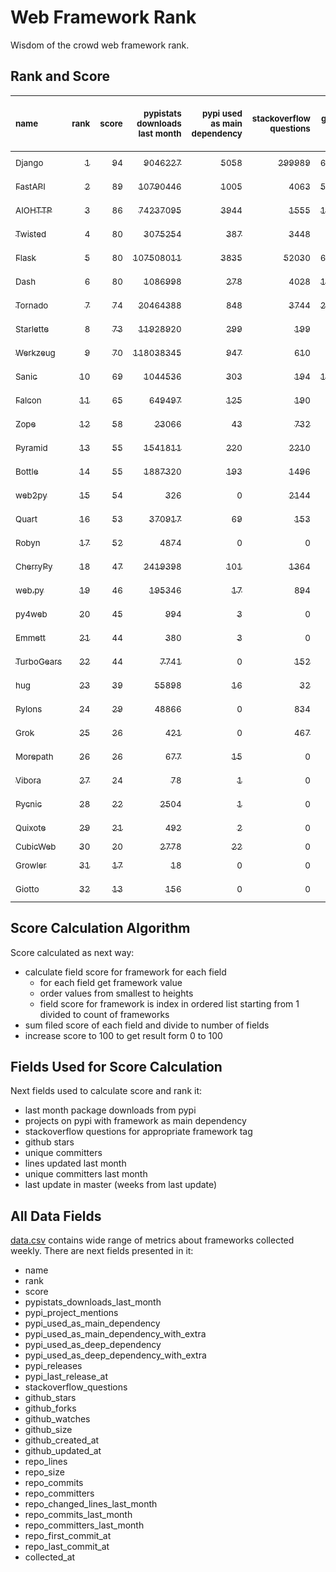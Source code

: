 # Web Framework Rank
Wisdom of the crowd web framework rank.

## Rank and Score
<sub>name</sub> | <sub>rank</sub> | <sub>score</sub> | <sub>pypistats downloads last month</sub> | <sub>pypi used as main dependency</sub> | <sub>stackoverflow questions</sub> | <sub>github stars</sub> | <sub>repo unique committers</sub> | <sub>repo changed lines last month</sub> | <sub>repo unique committers last month</sub> | <sub>repo last commit</sub>
:--- | ---: | ---: | ---: | ---: | ---: | ---: | ---: | ---: | ---: | ---:
[<sub>Django</sub>](https://github.com/django/django "first commit: 2005-07-13") | [<sub>1</sub>](# "  +0 last week") | [<sub>94</sub>](# "  +1 last week") | [<sub>9046227</sub>](# "  #7 in pypistats downloads last month +1.15% last week") | [<sub>5058</sub>](# "  #1 in pypi used as main dependency +0.4% last week") | [<sub>299989</sub>](# "  #1 in stackoverflow questions +0.14% last week") | [<sub>67264</sub>](# "  #1 in github stars +0.19% last week") | [<sub>2795</sub>](# "  #1 in repo unique committers +0.25% last week") | [<sub>3353</sub>](# "▼ #5 in repo changed lines last month -11.08% last week") | [<sub>37</sub>](# "  #1 in repo unique committers last month +8.82% last week") | [<sub>2022-11-11</sub>](# "▲ #2 in repo last commit 1 week ago")
[<sub>FastAPI</sub>](https://github.com/tiangolo/fastapi "first commit: 2018-12-05; uses: Starlette") | [<sub>2</sub>](# "  +0 last week") | [<sub>89</sub>](# "  +1 last week") | [<sub>10790446</sub>](# "  #6 in pypistats downloads last month -0.82% last week") | [<sub>1005</sub>](# "  #4 in pypi used as main dependency +1.62% last week") | [<sub>4063</sub>](# "  #3 in stackoverflow questions +1.22% last week") | [<sub>51479</sub>](# "  #3 in github stars +0.51% last week") | [<sub>409</sub>](# "  #6 in repo unique committers +0.0% last week") | [<sub>3727</sub>](# "▲ #4 in repo changed lines last month +0.24% last week") | [<sub>25</sub>](# "  #2 in repo unique committers last month +0.0% last week") | [<sub>2022-11-10</sub>](# "▲ #2 in repo last commit 1 week ago")
[<sub>AIOHTTP</sub>](https://github.com/aio-libs/aiohttp "first commit: 2013-10-01") | [<sub>3</sub>](# "▲ +1 last week") | [<sub>86</sub>](# "▲ +4 last week") | [<sub>74237095</sub>](# "  #3 in pypistats downloads last month +0.57% last week") | [<sub>3944</sub>](# "  #2 in pypi used as main dependency +0.51% last week") | [<sub>1555</sub>](# "  #9 in stackoverflow questions +0.19% last week") | [<sub>13005</sub>](# "  #7 in github stars +0.17% last week") | [<sub>678</sub>](# "  #3 in repo unique committers +0.15% last week") | [<sub>330</sub>](# "▲ #9 in repo changed lines last month +39.24% last week") | [<sub>8</sub>](# "▲ #3 in repo unique committers last month +14.29% last week") | [<sub>2022-11-10</sub>](# "▲ #2 in repo last commit 1 week ago")
[<sub>Twisted</sub>](https://github.com/twisted/twisted "first commit: 2001-07-09") | [<sub>4</sub>](# "▼ -1 last week") | [<sub>80</sub>](# "▼ -2 last week") | [<sub>3075254</sub>](# "  #8 in pypistats downloads last month -5.11% last week") | [<sub>387</sub>](# "  #7 in pypi used as main dependency +0.0% last week") | [<sub>3448</sub>](# "  #6 in stackoverflow questions +0.0% last week") | [<sub>4828</sub>](# "  #15 in github stars +0.19% last week") | [<sub>289</sub>](# "  #9 in repo unique committers +0.0% last week") | [<sub>123819</sub>](# "  #2 in repo changed lines last month -1.86% last week") | [<sub>8</sub>](# "  #3 in repo unique committers last month -11.11% last week") | [<sub>2022-11-09</sub>](# "▼ #2 in repo last commit 1 week ago")
[<sub>Flask</sub>](https://github.com/pallets/flask "first commit: 2010-04-06; uses: Werkzeug") | [<sub>5</sub>](# "  +0 last week") | [<sub>80</sub>](# "  +0 last week") | [<sub>107508011</sub>](# "  #2 in pypistats downloads last month -1.45% last week") | [<sub>3835</sub>](# "  #3 in pypi used as main dependency +0.34% last week") | [<sub>52030</sub>](# "  #2 in stackoverflow questions +0.1% last week") | [<sub>61065</sub>](# "  #2 in github stars +0.12% last week") | [<sub>813</sub>](# "  #2 in repo unique committers +0.0% last week") | [<sub>10</sub>](# "▲ #16 in repo changed lines last month +0.0% last week") | [<sub>1</sub>](# "▲ #14 in repo unique committers last month +0.0% last week") | [<sub>2022-10-30</sub>](# "▼ #13 in repo last commit 2 weeks ago")
[<sub>Dash</sub>](https://github.com/plotly/dash "first commit: 2015-04-10") | [<sub>6</sub>](# "  +0 last week") | [<sub>80</sub>](# "  +1 last week") | [<sub>1086998</sub>](# "  #12 in pypistats downloads last month +1.6% last week") | [<sub>278</sub>](# "  #10 in pypi used as main dependency +0.36% last week") | [<sub>4028</sub>](# "  #4 in stackoverflow questions +0.45% last week") | [<sub>17623</sub>](# "  #5 in github stars +0.16% last week") | [<sub>157</sub>](# "  #15 in repo unique committers +0.0% last week") | [<sub>612220</sub>](# "  #1 in repo changed lines last month -0.06% last week") | [<sub>7</sub>](# "▼ #6 in repo unique committers last month -22.22% last week") | [<sub>2022-11-07</sub>](# "▲ #2 in repo last commit 1 week ago")
[<sub>Tornado</sub>](https://github.com/tornadoweb/tornado "first commit: 2009-09-09") | [<sub>7</sub>](# "▲ +2 last week") | [<sub>74</sub>](# "▲ +0 last week") | [<sub>20464388</sub>](# "  #4 in pypistats downloads last month +0.37% last week") | [<sub>848</sub>](# "  #6 in pypi used as main dependency +0.0% last week") | [<sub>3744</sub>](# "  #5 in stackoverflow questions +0.05% last week") | [<sub>20850</sub>](# "  #4 in github stars +0.04% last week") | [<sub>445</sub>](# "  #5 in repo unique committers +0.0% last week") | [<sub>9</sub>](# "▲ #17 in repo changed lines last month -50.0% last week") | [<sub>1</sub>](# "▼ #14 in repo unique committers last month -50.0% last week") | [<sub>2022-10-15</sub>](# "  #18 in repo last commit 5 weeks ago")
[<sub>Starlette</sub>](https://github.com/encode/starlette "first commit: 2018-06-25; used by: FastAPI") | [<sub>8</sub>](# "  +0 last week") | [<sub>73</sub>](# "  -3 last week") | [<sub>11928920</sub>](# "  #5 in pypistats downloads last month -0.62% last week") | [<sub>299</sub>](# "  #9 in pypi used as main dependency +1.01% last week") | [<sub>199</sub>](# "  #17 in stackoverflow questions +2.05% last week") | [<sub>7580</sub>](# "  #10 in github stars +0.44% last week") | [<sub>225</sub>](# "  #12 in repo unique committers +0.0% last week") | [<sub>230</sub>](# "▲ #10 in repo changed lines last month -16.36% last week") | [<sub>6</sub>](# "▼ #7 in repo unique committers last month -33.33% last week") | [<sub>2022-11-05</sub>](# "▼ #2 in repo last commit 2 weeks ago")
[<sub>Werkzeug</sub>](https://github.com/pallets/werkzeug "first commit: 2007-05-04; used by: Flask and Quart") | [<sub>9</sub>](# "▼ -2 last week") | [<sub>70</sub>](# "▼ -8 last week") | [<sub>118038345</sub>](# "  #1 in pypistats downloads last month -0.21% last week") | [<sub>947</sub>](# "  #5 in pypi used as main dependency +0.42% last week") | [<sub>610</sub>](# "  #15 in stackoverflow questions +0.0% last week") | [<sub>6212</sub>](# "  #12 in github stars +0.13% last week") | [<sub>472</sub>](# "  #4 in repo unique committers +0.0% last week") | [<sub>2</sub>](# "▼ #18 in repo changed lines last month -99.67% last week") | [<sub>1</sub>](# "▼ #14 in repo unique committers last month -83.33% last week") | [<sub>2022-11-01</sub>](# "▼ #13 in repo last commit 2 weeks ago")
[<sub>Sanic</sub>](https://github.com/sanic-org/sanic "first commit: 2016-05-26") | [<sub>10</sub>](# "  +0 last week") | [<sub>69</sub>](# "  -1 last week") | [<sub>1044536</sub>](# "  #13 in pypistats downloads last month +1.42% last week") | [<sub>303</sub>](# "  #8 in pypi used as main dependency +0.0% last week") | [<sub>194</sub>](# "  #18 in stackoverflow questions +0.0% last week") | [<sub>16596</sub>](# "  #6 in github stars +0.13% last week") | [<sub>357</sub>](# "  #8 in repo unique committers +0.0% last week") | [<sub>482</sub>](# "▲ #8 in repo changed lines last month +0.0% last week") | [<sub>3</sub>](# "▲ #10 in repo unique committers last month +0.0% last week") | [<sub>2022-10-31</sub>](# "▼ #13 in repo last commit 2 weeks ago")
[<sub>Falcon</sub>](https://github.com/falconry/falcon "first commit: 2012-12-06; used by: hug") | [<sub>11</sub>](# "  +0 last week") | [<sub>65</sub>](# "  -2 last week") | [<sub>649497</sub>](# "  #14 in pypistats downloads last month +3.3% last week") | [<sub>125</sub>](# "  #13 in pypi used as main dependency +0.0% last week") | [<sub>190</sub>](# "  #19 in stackoverflow questions +0.0% last week") | [<sub>8936</sub>](# "  #8 in github stars +0.06% last week") | [<sub>201</sub>](# "  #13 in repo unique committers +0.0% last week") | [<sub>66</sub>](# "▼ #15 in repo changed lines last month -48.44% last week") | [<sub>4</sub>](# "▲ #8 in repo unique committers last month -20.0% last week") | [<sub>2022-11-05</sub>](# "▼ #2 in repo last commit 2 weeks ago")
[<sub>Zope</sub>](https://github.com/zopefoundation/Zope "first commit: 1996-06-17") | [<sub>12</sub>](# "▲ +1 last week") | [<sub>58</sub>](# "▲ +3 last week") | [<sub>23066</sub>](# "  #19 in pypistats downloads last month +0.6% last week") | [<sub>43</sub>](# "  #16 in pypi used as main dependency +0.0% last week") | [<sub>732</sub>](# "  #14 in stackoverflow questions +0.0% last week") | [<sub>306</sub>](# "  #25 in github stars +0.0% last week") | [<sub>173</sub>](# "  #14 in repo unique committers +0.0% last week") | [<sub>82</sub>](# "▲ #13 in repo changed lines last month -19.61% last week") | [<sub>4</sub>](# "▲ #8 in repo unique committers last month +0.0% last week") | [<sub>2022-11-10</sub>](# "▲ #2 in repo last commit 1 week ago")
[<sub>Pyramid</sub>](https://github.com/Pylons/pyramid "first commit: 2008-07-04; used by: CubicWeb") | [<sub>13</sub>](# "▲ +1 last week") | [<sub>55</sub>](# "▲ +0 last week") | [<sub>1541811</sub>](# "  #11 in pypistats downloads last month +0.72% last week") | [<sub>220</sub>](# "  #11 in pypi used as main dependency +0.0% last week") | [<sub>2210</sub>](# "  #7 in stackoverflow questions +0.0% last week") | [<sub>3716</sub>](# "  #16 in github stars +0.08% last week") | [<sub>358</sub>](# "  #7 in repo unique committers +0.0% last week") | [<sub>0</sub>](# "▲ #19 in repo changed lines last month +100% last week") | [<sub>0</sub>](# "▲ #19 in repo unique committers last month +100% last week") | [<sub>2022-09-29</sub>](# "  #20 in repo last commit 7 weeks ago")
[<sub>Bottle</sub>](https://github.com/bottlepy/bottle "first commit: 2009-06-30") | [<sub>14</sub>](# "▲ +2 last week") | [<sub>55</sub>](# "▲ +1 last week") | [<sub>1887320</sub>](# "  #10 in pypistats downloads last month +1.76% last week") | [<sub>193</sub>](# "  #12 in pypi used as main dependency +1.05% last week") | [<sub>1496</sub>](# "  #10 in stackoverflow questions +0.0% last week") | [<sub>7798</sub>](# "  #9 in github stars +0.1% last week") | [<sub>231</sub>](# "  #11 in repo unique committers +0.0% last week") | [<sub>0</sub>](# "▲ #19 in repo changed lines last month +100% last week") | [<sub>0</sub>](# "▲ #19 in repo unique committers last month +100% last week") | [<sub>2022-09-05</sub>](# "  #21 in repo last commit 10 weeks ago")
[<sub>web2py</sub>](https://github.com/web2py/web2py "first commit: 2011-11-23") | [<sub>15</sub>](# "▲ +2 last week") | [<sub>54</sub>](# "▲ +3 last week") | [<sub>326</sub>](# "  #29 in pypistats downloads last month +4.82% last week") | [<sub>0</sub>](# "  #26 in pypi used as main dependency +100% last week") | [<sub>2144</sub>](# "  #8 in stackoverflow questions +0.0% last week") | [<sub>2021</sub>](# "  #17 in github stars +0.1% last week") | [<sub>271</sub>](# "  #10 in repo unique committers +0.0% last week") | [<sub>71</sub>](# "▲ #14 in repo changed lines last month +20.34% last week") | [<sub>3</sub>](# "▲ #10 in repo unique committers last month +50.0% last week") | [<sub>2022-11-08</sub>](# "▲ #2 in repo last commit 1 week ago")
[<sub>Quart</sub>](https://github.com/pallets/quart "first commit: 2017-05-14; uses: Werkzeug") | [<sub>16</sub>](# "▼ -1 last week") | [<sub>53</sub>](# "▼ -1 last week") | [<sub>370917</sub>](# "  #15 in pypistats downloads last month +0.64% last week") | [<sub>69</sub>](# "  #15 in pypi used as main dependency +0.0% last week") | [<sub>153</sub>](# "  #20 in stackoverflow questions +0.0% last week") | [<sub>1443</sub>](# "  #20 in github stars +0.77% last week") | [<sub>81</sub>](# "  #19 in repo unique committers +0.0% last week") | [<sub>86</sub>](# "▲ #12 in repo changed lines last month -25.86% last week") | [<sub>3</sub>](# "▲ #10 in repo unique committers last month +0.0% last week") | [<sub>2022-10-30</sub>](# "▼ #13 in repo last commit 2 weeks ago")
[<sub>Robyn</sub>](https://github.com/sansyrox/robyn "first commit: 2021-05-22") | [<sub>17</sub>](# "▲ +1 last week") | [<sub>52</sub>](# "▲ +2 last week") | [<sub>4874</sub>](# "  #21 in pypistats downloads last month +2.33% last week") | [<sub>0</sub>](# "  #26 in pypi used as main dependency +100% last week") | [<sub>0</sub>](# "  #23 in stackoverflow questions +100% last week") | [<sub>1651</sub>](# "  #18 in github stars +1.23% last week") | [<sub>28</sub>](# "  #24 in repo unique committers +0.0% last week") | [<sub>841</sub>](# "  #7 in repo changed lines last month +0.84% last week") | [<sub>8</sub>](# "▲ #3 in repo unique committers last month +0.0% last week") | [<sub>2022-11-12</sub>](# "  #1 in repo last commit 1 week ago")
[<sub>CherryPy</sub>](https://github.com/cherrypy/cherrypy "first commit: 2004-11-20") | [<sub>18</sub>](# "▲ +1 last week") | [<sub>47</sub>](# "▲ +0 last week") | [<sub>2419398</sub>](# "  #9 in pypistats downloads last month -4.42% last week") | [<sub>101</sub>](# "  #14 in pypi used as main dependency +0.0% last week") | [<sub>1364</sub>](# "  #11 in stackoverflow questions +0.0% last week") | [<sub>1610</sub>](# "  #19 in github stars +0.25% last week") | [<sub>145</sub>](# "  #16 in repo unique committers +0.0% last week") | [<sub>0</sub>](# "▲ #19 in repo changed lines last month +100% last week") | [<sub>0</sub>](# "▲ #19 in repo unique committers last month +100% last week") | [<sub>2022-07-17</sub>](# "  #23 in repo last commit 17 weeks ago")
[<sub>web.py</sub>](https://github.com/webpy/webpy "first commit: 1970-01-01") | [<sub>19</sub>](# "▼ -7 last week") | [<sub>46</sub>](# "▼ -10 last week") | [<sub>195346</sub>](# "  #16 in pypistats downloads last month -8.48% last week") | [<sub>17</sub>](# "  #18 in pypi used as main dependency +0.0% last week") | [<sub>894</sub>](# "  #12 in stackoverflow questions +0.11% last week") | [<sub>5747</sub>](# "  #13 in github stars +0.1% last week") | [<sub>94</sub>](# "  #18 in repo unique committers +0.0% last week") | [<sub>0</sub>](# "▼ #19 in repo changed lines last month -100.0% last week") | [<sub>0</sub>](# "▼ #19 in repo unique committers last month -100.0% last week") | [<sub>2022-10-13</sub>](# "  #19 in repo last commit 5 weeks ago")
[<sub>py4web</sub>](https://github.com/web2py/py4web "first commit: 2019-03-25") | [<sub>20</sub>](# "▲ +3 last week") | [<sub>45</sub>](# "▲ +8 last week") | [<sub>994</sub>](# "  #24 in pypistats downloads last month +10.81% last week") | [<sub>3</sub>](# "  #21 in pypi used as main dependency +0.0% last week") | [<sub>0</sub>](# "  #23 in stackoverflow questions +100% last week") | [<sub>186</sub>](# "  #27 in github stars +0.0% last week") | [<sub>64</sub>](# "  #20 in repo unique committers +1.59% last week") | [<sub>125</sub>](# "▲ #11 in repo changed lines last month +303.23% last week") | [<sub>3</sub>](# "▲ #10 in repo unique committers last month +50.0% last week") | [<sub>2022-11-11</sub>](# "▲ #2 in repo last commit 1 week ago")
[<sub>Emmett</sub>](https://github.com/emmett-framework/emmett "first commit: 2014-10-22") | [<sub>21</sub>](# "  +0 last week") | [<sub>44</sub>](# "  +2 last week") | [<sub>380</sub>](# "  #28 in pypistats downloads last month +19.5% last week") | [<sub>3</sub>](# "  #21 in pypi used as main dependency +0.0% last week") | [<sub>0</sub>](# "  #23 in stackoverflow questions +100% last week") | [<sub>783</sub>](# "  #21 in github stars +0.0% last week") | [<sub>22</sub>](# "  #27 in repo unique committers +0.0% last week") | [<sub>6610</sub>](# "  #3 in repo changed lines last month +1.01% last week") | [<sub>1</sub>](# "▲ #14 in repo unique committers last month +0.0% last week") | [<sub>2022-11-09</sub>](# "▲ #2 in repo last commit 1 week ago")
[<sub>TurboGears</sub>](https://github.com/TurboGears/tg2 "first commit: 2007-06-27") | [<sub>22</sub>](# "▼ -2 last week") | [<sub>44</sub>](# "▼ -1 last week") | [<sub>7741</sub>](# "  #20 in pypistats downloads last month -14.77% last week") | [<sub>0</sub>](# "  #26 in pypi used as main dependency +100% last week") | [<sub>152</sub>](# "  #21 in stackoverflow questions +0.0% last week") | [<sub>775</sub>](# "  #22 in github stars +0.0% last week") | [<sub>35</sub>](# "  #23 in repo unique committers +0.0% last week") | [<sub>987</sub>](# "  #6 in repo changed lines last month +0.0% last week") | [<sub>1</sub>](# "▲ #14 in repo unique committers last month +0.0% last week") | [<sub>2022-10-29</sub>](# "▼ #13 in repo last commit 3 weeks ago")
[<sub>hug</sub>](https://github.com/hugapi/hug "first commit: 2015-07-17; uses: Falcon") | [<sub>23</sub>](# "▼ -1 last week") | [<sub>39</sub>](# "▼ +0 last week") | [<sub>55898</sub>](# "  #17 in pypistats downloads last month +1.84% last week") | [<sub>16</sub>](# "  #19 in pypi used as main dependency +0.0% last week") | [<sub>32</sub>](# "  #22 in stackoverflow questions +0.0% last week") | [<sub>6669</sub>](# "  #11 in github stars +0.06% last week") | [<sub>123</sub>](# "  #17 in repo unique committers +0.0% last week") | [<sub>0</sub>](# "▲ #19 in repo changed lines last month +100% last week") | [<sub>0</sub>](# "▲ #19 in repo unique committers last month +100% last week") | [<sub>2020-08-10</sub>](# "  #27 in repo last commit 118 weeks ago")
[<sub>Pylons</sub>](https://github.com/Pylons/pylons "first commit: 2006-02-18") | [<sub>24</sub>](# "  +0 last week") | [<sub>29</sub>](# "  +0 last week") | [<sub>48866</sub>](# "  #18 in pypistats downloads last month +8.27% last week") | [<sub>0</sub>](# "  #26 in pypi used as main dependency +100% last week") | [<sub>834</sub>](# "  #13 in stackoverflow questions +0.0% last week") | [<sub>222</sub>](# "  #26 in github stars +0.45% last week") | [<sub>36</sub>](# "  #22 in repo unique committers +0.0% last week") | [<sub>0</sub>](# "▲ #19 in repo changed lines last month +100% last week") | [<sub>0</sub>](# "▲ #19 in repo unique committers last month +100% last week") | [<sub>2018-01-12</sub>](# "  #30 in repo last commit 253 weeks ago")
[<sub>Grok</sub>](https://github.com/zopefoundation/grok "first commit: 2006-10-14") | [<sub>25</sub>](# "  +0 last week") | [<sub>26</sub>](# "  +0 last week") | [<sub>421</sub>](# "▼ #27 in pypistats downloads last month -18.88% last week") | [<sub>0</sub>](# "  #26 in pypi used as main dependency +100% last week") | [<sub>467</sub>](# "  #16 in stackoverflow questions +0.86% last week") | [<sub>21</sub>](# "  #31 in github stars +0.0% last week") | [<sub>41</sub>](# "  #21 in repo unique committers +0.0% last week") | [<sub>0</sub>](# "▲ #19 in repo changed lines last month +100% last week") | [<sub>0</sub>](# "▲ #19 in repo unique committers last month +100% last week") | [<sub>2022-09-01</sub>](# "  #22 in repo last commit 11 weeks ago")
[<sub>Morepath</sub>](https://github.com/morepath/morepath "first commit: 2013-07-17") | [<sub>26</sub>](# "  +0 last week") | [<sub>26</sub>](# "  +0 last week") | [<sub>677</sub>](# "  #25 in pypistats downloads last month +8.15% last week") | [<sub>15</sub>](# "  #20 in pypi used as main dependency +0.0% last week") | [<sub>0</sub>](# "  #23 in stackoverflow questions +100% last week") | [<sub>396</sub>](# "  #24 in github stars +0.0% last week") | [<sub>28</sub>](# "  #24 in repo unique committers +0.0% last week") | [<sub>0</sub>](# "▲ #19 in repo changed lines last month +100% last week") | [<sub>0</sub>](# "▲ #19 in repo unique committers last month +100% last week") | [<sub>2022-05-29</sub>](# "  #25 in repo last commit 24 weeks ago")
[<sub>Vibora</sub>](https://github.com/vibora-io/vibora "first commit: 2018-06-13") | [<sub>27</sub>](# "  +0 last week") | [<sub>24</sub>](# "  +1 last week") | [<sub>78</sub>](# "  #31 in pypistats downloads last month +8.33% last week") | [<sub>1</sub>](# "  #24 in pypi used as main dependency +0.0% last week") | [<sub>0</sub>](# "  #23 in stackoverflow questions +100% last week") | [<sub>5708</sub>](# "  #14 in github stars -0.05% last week") | [<sub>27</sub>](# "  #26 in repo unique committers +0.0% last week") | [<sub>0</sub>](# "▲ #19 in repo changed lines last month +100% last week") | [<sub>0</sub>](# "▲ #19 in repo unique committers last month +100% last week") | [<sub>2019-02-11</sub>](# "  #29 in repo last commit 196 weeks ago")
[<sub>Pycnic</sub>](https://github.com/nullism/pycnic "first commit: 2015-11-04") | [<sub>28</sub>](# "  +0 last week") | [<sub>22</sub>](# "  +1 last week") | [<sub>2504</sub>](# "  #23 in pypistats downloads last month +8.21% last week") | [<sub>1</sub>](# "  #24 in pypi used as main dependency +0.0% last week") | [<sub>0</sub>](# "  #23 in stackoverflow questions +100% last week") | [<sub>155</sub>](# "  #28 in github stars +0.0% last week") | [<sub>11</sub>](# "  #28 in repo unique committers +0.0% last week") | [<sub>0</sub>](# "▲ #19 in repo changed lines last month +100% last week") | [<sub>0</sub>](# "▲ #19 in repo unique committers last month +100% last week") | [<sub>2022-04-05</sub>](# "  #26 in repo last commit 32 weeks ago")
[<sub>Quixote</sub>](https://github.com/nascheme/quixote "first commit: 2006-03-16") | [<sub>29</sub>](# "  +0 last week") | [<sub>21</sub>](# "  +1 last week") | [<sub>492</sub>](# "▲ #26 in pypistats downloads last month -4.47% last week") | [<sub>2</sub>](# "  #23 in pypi used as main dependency +0.0% last week") | [<sub>0</sub>](# "  #23 in stackoverflow questions +100% last week") | [<sub>80</sub>](# "  #29 in github stars +0.0% last week") | [<sub>6</sub>](# "  #29 in repo unique committers +0.0% last week") | [<sub>0</sub>](# "▲ #19 in repo changed lines last month +100% last week") | [<sub>0</sub>](# "▲ #19 in repo unique committers last month +100% last week") | [<sub>2022-06-23</sub>](# "  #24 in repo last commit 21 weeks ago")
[<sub>CubicWeb</sub>](https://forge.extranet.logilab.fr/cubicweb/cubicweb "uses: Pyramid") | [<sub>30</sub>](# "  +0 last week") | [<sub>20</sub>](# "  +0 last week") | [<sub>2778</sub>](# "  #22 in pypistats downloads last month -17.05% last week") | [<sub>22</sub>](# "  #17 in pypi used as main dependency +0.0% last week") | [<sub>0</sub>](# "  #23 in stackoverflow questions +100% last week") | [<sub>0</sub>](# "  #32 in github stars +100% last week") | [<sub>0</sub>](# "  #32 in repo unique committers +100% last week") | [<sub>0</sub>](# "▲ #19 in repo changed lines last month +100% last week") | [<sub>0</sub>](# "▲ #19 in repo unique committers last month +100% last week") | [<sub></sub>](# "  #31 in repo last commit")
[<sub>Growler</sub>](https://github.com/pyGrowler/Growler "first commit: 2014-08-17") | [<sub>31</sub>](# "  +0 last week") | [<sub>17</sub>](# "  +0 last week") | [<sub>18</sub>](# "  #32 in pypistats downloads last month -60.87% last week") | [<sub>0</sub>](# "  #26 in pypi used as main dependency +100% last week") | [<sub>0</sub>](# "  #23 in stackoverflow questions +100% last week") | [<sub>686</sub>](# "  #23 in github stars +0.0% last week") | [<sub>6</sub>](# "  #29 in repo unique committers +0.0% last week") | [<sub>0</sub>](# "▲ #19 in repo changed lines last month +100% last week") | [<sub>0</sub>](# "▲ #19 in repo unique committers last month +100% last week") | [<sub>2020-03-08</sub>](# "  #28 in repo last commit 140 weeks ago")
[<sub>Giotto</sub>](https://github.com/priestc/giotto "first commit: 2012-02-26") | [<sub>32</sub>](# "  +0 last week") | [<sub>13</sub>](# "  +0 last week") | [<sub>156</sub>](# "  #30 in pypistats downloads last month +22.83% last week") | [<sub>0</sub>](# "  #26 in pypi used as main dependency +100% last week") | [<sub>0</sub>](# "  #23 in stackoverflow questions +100% last week") | [<sub>57</sub>](# "  #30 in github stars +0.0% last week") | [<sub>3</sub>](# "  #31 in repo unique committers +0.0% last week") | [<sub>0</sub>](# "▲ #19 in repo changed lines last month +100% last week") | [<sub>0</sub>](# "▲ #19 in repo unique committers last month +100% last week") | [<sub>2013-10-07</sub>](# "  #31 in repo last commit 475 weeks ago")

## Score Calculation Algorithm
Score calculated as next way:
- calculate field score for framework for each field
  - for each field get framework value
  - order values from smallest to heights
  - field score for framework is index in ordered list starting from 1 divided to count of frameworks
- sum filed score of each field and divide to number of fields
- increase score to 100 to get result form 0 to 100

## Fields Used for Score Calculation
Next fields used to calculate score and rank it:
- last month package downloads from pypi
- projects on pypi with framework as main dependency
- stackoverflow questions for appropriate framework tag
- github stars
- unique committers
- lines updated last month
- unique committers last month
- last update in master (weeks from last update)

## All Data Fields
[data.csv](data.csv) contains wide range of metrics about frameworks collected weekly.
There are next fields presented in it: 

- name
- rank
- score
- pypistats_downloads_last_month
- pypi_project_mentions
- pypi_used_as_main_dependency
- pypi_used_as_main_dependency_with_extra
- pypi_used_as_deep_dependency
- pypi_used_as_deep_dependency_with_extra
- pypi_releases
- pypi_last_release_at
- stackoverflow_questions
- github_stars
- github_forks
- github_watches
- github_size
- github_created_at
- github_updated_at
- repo_lines
- repo_size
- repo_commits
- repo_committers
- repo_changed_lines_last_month
- repo_commits_last_month
- repo_committers_last_month
- repo_first_commit_at
- repo_last_commit_at
- collected_at
